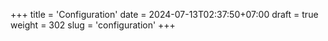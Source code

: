 +++
title = 'Configuration'
date = 2024-07-13T02:37:50+07:00
draft = true
weight = 302
slug = 'configuration'
+++
